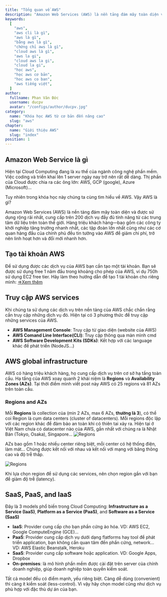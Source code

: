 ```yaml
---
title: "Tổng quan về AWS"
description: "Amazon Web Services (AWS) là nền tảng đám mây toàn diện và được sử dụng rộng rãi nhất, cung cấp trên 200 dịch vụ đầy đủ tính năng từ các trung tâm dữ liệu trên toàn thế giới."
keywords:
  [
    "aws",
    "aws cli là gì",
    "aws là gì",
    "bằng aws là gì",
    "chứng chỉ aws là gì",
    "cloud aws là gì",
    "aws la gi",
    "cloud aws la gi",
    "cloud la gi",
    "học aws",
    "học aws cơ bản",
    "hoc aws co ban",
    "aws tiếng việt",
  ]
author:
  fullname: Phan Văn Đức
  username: ducpv
  avatar: "/configs/author/ducpv.jpg"
category:
  name: "Khóa học AWS từ cơ bản đến nâng cao"
  slug: "aws"
chapter:
  name: "Giới thiệu AWS"
  slug: "index"
position: 1
---
```


## Amazon Web Service là gì

Hiện tại Cloud Computing đang là xu thế của ngành công nghệ phần mềm. Việc coding và triển khai lên 1 server ngày nay trở nên rất dễ dàng. Thị phần của Cloud được chia ra các ông lớn: AWS, GCP (google), Azure (Microsoft)...

Tuy nhiên trong khóa học này chúng ta cùng tìm hiểu về AWS. Vậy AWS là gì?

Amazon Web Services (AWS) là nền tảng đám mây toàn diện và được sử dụng rộng rãi nhất, cung cấp trên 200 dịch vụ đầy đủ tính năng từ các trung tâm dữ liệu trên toàn thế giới. Hàng triệu khách hàng—bao gồm các công ty khởi nghiệp tăng trưởng nhanh nhất, các tập đoàn lớn nhất cũng như các cơ quan hàng đầu của chính phủ đều tin tưởng vào AWS để giảm chi phí, trở nên linh hoạt hơn và đổi mới nhanh hơn.

## Tạo tài khoản AWS

Để sử dụng được các dịch vụ của AWS bạn cần tạo một tài khoản. Bạn sẽ được sử dụng free 1 năm đầu trong khoảng cho phép của AWS, ví dụ 750h sử dụng EC2 free tier. Hãy làm theo hướng dẫn để tạo 1 tài khoản cho riêng mình: [=>Xem thêm](https://viblo.asia/p/huong-dan-tao-tai-khoan-aws-free-1-nam-GrLZDpwJZk0)

## Truy cập AWS services

Khi chúng ta sử dụng các dịch vụ trên nền tảng của AWS chắc chắn rằng cần truy cập những dịch vụ đó. Hiện tại có 3 phương thức để truy cập những services của AWS.

- **AWS Management Console**: Truy cập từ giao diện (website của AWS)
- **AWS Comand Line Interface(CLI)**: Truy cập thông qua màn mình cmd
- **AWS Software Development Kits (SDKs)**: Kết hợp với các language khác để phát triển (NodeJS...)

## AWS global infrastructure

AWS có hàng triệu khách hàng, họ cung cấp dịch vụ trên cơ sở hạ tầng toàn cầu. Hạ tầng của AWS xoay quanh 2 khái niệm là **Regions** và **Availability Zones (AZs)**. Tại thời điểm mình viết post này AWS có 25 regions và 81 AZs trên toàn cầu.

### Regions and AZs

Mỗi **Regions** là collection của (min 2 AZs, max 6 AZs, **thường là 3**), có thể coi Region là cụm data centers (cluster of datacenters). Mỗi regions độc lập với các region khác để đảm bảo an toàn khi có thiên tai xảy ra. Hiện tại ở Việt Nam chưa có datacenter nào của AWS, gần nhất với chúng ra là Nhật Bản (Tokyo, Osaka), Singapore... ![Regions](https://s3-us-west-1.amazonaws.com/corpinfowebsiteuploads/content/uploads/2016/04/25051531/AWS-Global-Infrastructure.jpg)

<div class="note">
  AZs bao gồm 1 hoặc nhiều center riêng biệt, mỗi center có hệ thống điện, làm mát... Chúng được kết nối với nhau và kết nối với mạng với băng thông cao và độ trễ thấp.
</div>

![Regions](https://image.slidesharecdn.com/runningsharepointontheawscloudfinalv2-120712124336-phpapp02/95/slide-8-1024.jpg)

Khi lựa chọn region để sử dụng các services, nên chọn region gần với bạn để giảm độ trễ (latency).

## SaaS, PaaS, and IaaS

Đây là 3 models phổ biến trong Cloud Computing: **Infrastructure as a Service (IaaS)**, **Platform as a Service (PaaS)**, and **Software as a Service (SaaS)**

- **IaaS**: Provider cung cấp cho bạn phần cứng ảo hóa. VD: AWS EC2, Google ComputeEngine (GCE)...
- **PaaS**: Provider cung cấp dịch vụ dưới dạng flatforms hay tool để phát triển application, bạn không cần quan tâm đến phần cứng, network... VD: AWS Elastic Beanstalk, Heroku
- **SaaS**: Provider cung cấp software hoặc application. VD: Google Apps, Dropbox
- **On-premises**: là mô hình phần mềm được cài đặt trên server của chính doanh nghiệp, giúp doanh nghiệp toàn quyền kiểm soát.
<div class="note">
  Tất cả model đều có điểm mạnh, yếu riêng biệt. Càng dễ dùng (convenient) thì càng ít kiểm soát (less-control). Vì vậy hãy chọn model cũng như dịch vụ phù hợp với đặc thù dự án của bạn.
</div>
